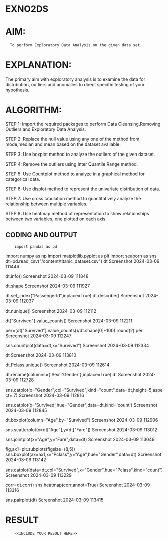 # EXNO2DS
# AIM:
      To perform Exploratory Data Analysis on the given data set.
      
# EXPLANATION:
  The primary aim with exploratory analysis is to examine the data for distribution, outliers and anomalies to direct specific testing of your hypothesis.
  
# ALGORITHM:
STEP 1: Import the required packages to perform Data Cleansing,Removing Outliers and Exploratory Data Analysis.

STEP 2: Replace the null value using any one of the method from mode,median and mean based on the dataset available.

STEP 3: Use boxplot method to analyze the outliers of the given dataset.

STEP 4: Remove the outliers using Inter Quantile Range method.

STEP 5: Use Countplot method to analyze in a graphical method for categorical data.

STEP 6: Use displot method to represent the univariate distribution of data.

STEP 7: Use cross tabulation method to quantitatively analyze the relationship between multiple variables.

STEP 8: Use heatmap method of representation to show relationships between two variables, one plotted on each axis.

## CODING AND OUTPUT
        import pandas as pd
import numpy as np
import matplotlib.pyplot as plt
import seaborn as sns
dt=pd.read_csv("/content/titanic_dataset.csv")
dt
Screenshot 2024-03-09 111446

dt.info()
Screenshot 2024-03-09 111848

dt.shape
Screenshot 2024-03-09 111927

dt.set_index("PassengerId",inplace=True)
dt.describe()
Screenshot 2024-03-09 112037

dt.nunique()
Screenshot 2024-03-09 112112

dt["Survived"].value_counts()
Screenshot 2024-03-09 112211

per=(dt["Survived"].value_counts()/dt.shape[0]*100).round(2)
per
Screenshot 2024-03-09 112247

sns.countplot(data=dt,x="Survived")
Screenshot 2024-03-09 112334

dt
Screenshot 2024-03-09 113810

dt.Pclass.unique()
Screenshot 2024-03-09 112614

dt.rename(columns={'Sex':'Gender'},inplace=True)
dt
Screenshot 2024-03-09 112728

sns.catplot(x="Gender",col="Survived",kind="count",data=dt,height=5,aspect=.7)
Screenshot 2024-03-09 112816

sns.catplot(x='Survived',hue="Gender",data=dt,kind='count')
Screenshot 2024-03-09 112845

dt.boxplot(column="Age",by="Survived")
Screenshot 2024-03-09 112906

sns.scatterplot(x=dt["Age"],y=dt["Fare"])
Screenshot 2024-03-09 113012

sns.jointplot(x="Age",y="Fare",data=dt)
Screenshot 2024-03-09 113049

fig,ax1=plt.subplots(figsize=(8,5))
sns.boxplot(ax=ax1,x="Pclass",y="Age",hue="Gender",data=dt)
Screenshot 2024-03-09 113142

sns.catplot(data=dt,col="Survived",x="Gender",hue="Pclass",kind="count")
Screenshot 2024-03-09 113229

corr=dt.corr()
sns.heatmap(corr,annot=True)
Screenshot 2024-03-09 113316

sns.pairplot(dt)
Screenshot 2024-03-09 113415
# RESULT
        <<INCLUDE YOUR RESULT HERE>>

